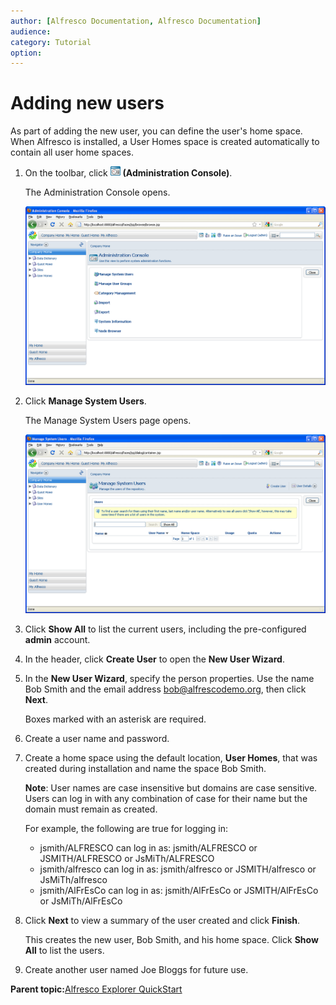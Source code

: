 ```yaml
---
author: [Alfresco Documentation, Alfresco Documentation]
audience: 
category: Tutorial
option: 
---
```


# Adding new users

As part of adding the new user, you can define the user's home space. When Alfresco is installed, a User Homes space is created automatically to contain all user home spaces.

1.  On the toolbar, click ![Administration Console](../images/im-adminconsole.png) **\(Administration Console\)**.

    The Administration Console opens.

    ![Administration Console](../images/im-adminconsolepage.png)

2.  Click **Manage System Users**.

    The Manage System Users page opens.

    ![Manage System Users](../images/im-managesysusers.png)

3.  Click **Show All** to list the current users, including the pre-configured **admin** account.

4.  In the header, click **Create User** to open the **New User Wizard**.

5.  In the **New User Wizard**, specify the person properties. Use the name Bob Smith and the email address bob@alfrescodemo.org, then click **Next**.

    Boxes marked with an asterisk are required.

6.  Create a user name and password.

7.  Create a home space using the default location, **User Homes**, that was created during installation and name the space Bob Smith.

    **Note**: User names are case insensitive but domains are case sensitive. Users can log in with any combination of case for their name but the domain must remain as created.

    For example, the following are true for logging in:

    -   jsmith/ALFRESCO can log in as: jsmith/ALFRESCO or JSMITH/ALFRESCO or JsMiTh/ALFRESCO
    -   jsmith/alfresco can log in as: jsmith/alfresco or JSMITH/alfresco or JsMiTh/alfresco
    -   jsmith/AlFrEsCo can log in as: jsmith/AlFrEsCo or JSMITH/AlFrEsCo or JsMiTh/AlFrEsCo
8.  Click **Next** to view a summary of the user created and click **Finish**.

    This creates the new user, Bob Smith, and his home space. Click **Show All** to list the users.

9.  Create another user named Joe Bloggs for future use.


**Parent topic:**[Alfresco Explorer QuickStart](../concepts/cgs-intro.md)

